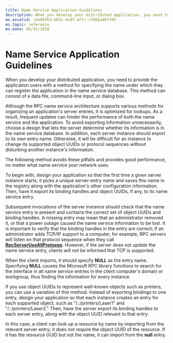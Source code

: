```yaml
---
title: Name Service Application Guidelines
description: When you develop your distributed application, you need to provide the application users with a method for specifying the name under which they can register the application in the name service database.
ms.assetid: cda997b3-6031-4c0f-affc-c766ba4b7fd5
ms.topic: reference
ms.date: 05/31/2018
---
```


# Name Service Application Guidelines

When you develop your distributed application, you need to provide the application users with a method for specifying the name under which they can register the application in the name service database. This method can consist of a data file, command-line input, or dialog box.

Although the RPC name service architecture supports various methods for organizing an application's server entries, it is optimized for lookups. As a result, frequent updates can hinder the performance of both the name service and the application. To avoid exporting information unnecessarily, choose a design that lets the server determine whether its information is in the name service database. In addition, each server instance should export to its own entry name. Otherwise, it will be difficult for an instance to change its supported object UUIDs or protocol sequences without disturbing another instance's information.

The following method avoids these pitfalls and provides good performance, no matter what name service your network uses.

To begin with, design your application so that the first time a given server instance starts, it picks a unique server-entry name and saves this name in the registry along with the application's other configuration information. Then, have it export its binding handles and object UUIDs, if any, to its name service entry.

Subsequent invocations of the server instance should check that the name service entry is present and contains the correct set of object UUIDs and binding handles. A missing entry may mean that an administrator removed it, or that a power outage caused the name service information to be lost. It is important to verify that the binding handles in the entry are correct; if an administrator adds TCP/IP support to a computer, for example, RPC servers will listen on that protocol sequence when they call [**RpcServerUseAllProtseqs**](/windows/desktop/api/Rpcdce/nf-rpcdce-rpcserveruseallprotseqs). However, if the server does not update the name service entry, clients will not be informed that TCP is supported.

When the client imports, it should specify **NULL** as the entry name. Specifying **NULL** causes the Microsoft RPC library functions to search for the interface in all name service entries in the client computer's domain or workgroup, thus finding the information for every instance.

If you use object UUIDs to represent well-known objects such as printers, you can use a variation of this method. Instead of exporting bindings to one entry, design your application so that each instance creates an entry for each supported object, such as "/.:/printers/Laser1" and "/.:/printers/Laser2." Then, have the server export its binding handles to each server entry, along with the object UUID relevant to that entry.

In this case, a client can look up a resource by name by importing from the relevant server entry; it does not require the object UUID of the resource. If it has the resource UUID but not the name, it can import from the **null** entry.

 

 




